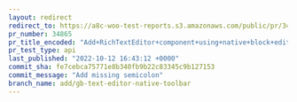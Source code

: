 ```yaml
---
layout: redirect
redirect_to: https://a8c-woo-test-reports.s3.amazonaws.com/public/pr/34865/api/index.html
pr_number: 34865
pr_title_encoded: "Add+RichTextEditor+component+using+native+block+editor+toolbar"
pr_test_type: api
last_published: "2022-10-12 16:43:12 +0000"
commit_sha: fe7cebca75771e8b340fb9b22c83345c9b127153
commit_message: "Add missing semicolon"
branch_name: add/gb-text-editor-native-toolbar
---
```

